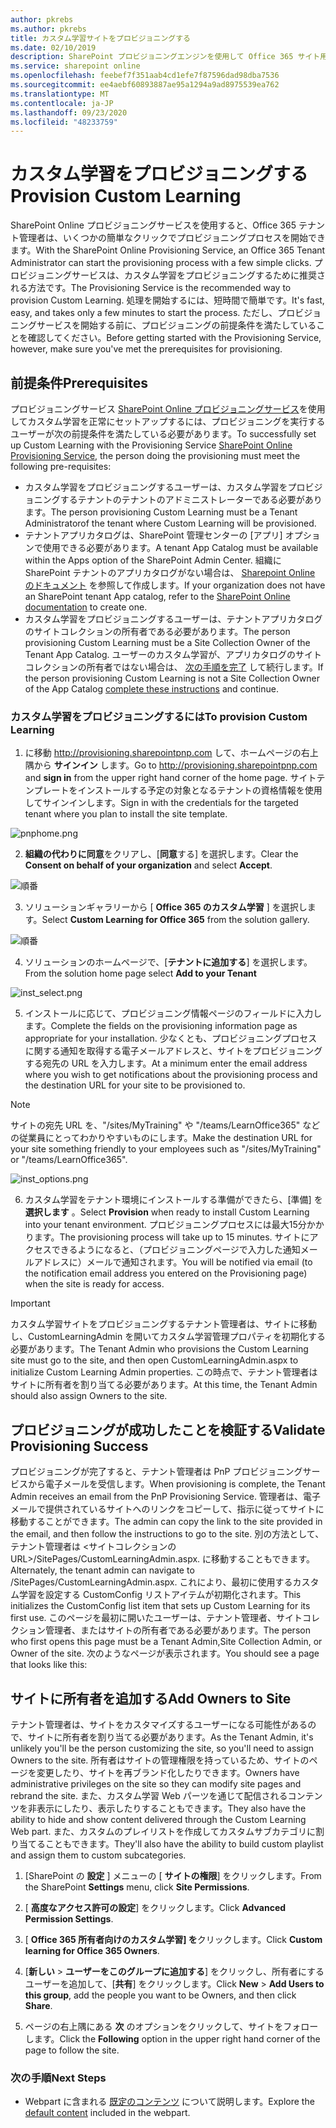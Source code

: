 ```yaml
---
author: pkrebs
ms.author: pkrebs
title: カスタム学習サイトをプロビジョニングする
ms.date: 02/10/2019
description: SharePoint プロビジョニングエンジンを使用して Office 365 サイト用のカスタム学習をプロビジョニングする
ms.service: sharepoint online
ms.openlocfilehash: feebef7f351aab4cd1efe7f87596dad98dba7536
ms.sourcegitcommit: ee4aebf60893887ae95a1294a9ad8975539ea762
ms.translationtype: MT
ms.contentlocale: ja-JP
ms.lasthandoff: 09/23/2020
ms.locfileid: "48233759"
---
```

# <a name="provision-custom-learning"></a><span data-ttu-id="2a5ff-103">カスタム学習をプロビジョニングする</span><span class="sxs-lookup"><span data-stu-id="2a5ff-103">Provision Custom Learning</span></span>

<span data-ttu-id="2a5ff-104">SharePoint Online プロビジョニングサービスを使用すると、Office 365 テナント管理者は、いくつかの簡単なクリックでプロビジョニングプロセスを開始できます。</span><span class="sxs-lookup"><span data-stu-id="2a5ff-104">With the SharePoint Online Provisioning Service, an Office 365 Tenant Administrator can start the provisioning process with a few simple clicks.</span></span> <span data-ttu-id="2a5ff-105">プロビジョニングサービスは、カスタム学習をプロビジョニングするために推奨される方法です。</span><span class="sxs-lookup"><span data-stu-id="2a5ff-105">The Provisioning Service is the recommended way to provision Custom Learning.</span></span> <span data-ttu-id="2a5ff-106">処理を開始するには、短時間で簡単です。</span><span class="sxs-lookup"><span data-stu-id="2a5ff-106">It's fast, easy, and takes only a few minutes to start the process.</span></span> <span data-ttu-id="2a5ff-107">ただし、プロビジョニングサービスを開始する前に、プロビジョニングの前提条件を満たしていることを確認してください。</span><span class="sxs-lookup"><span data-stu-id="2a5ff-107">Before getting started with the Provisioning Service, however, make sure you've met the prerequisites for provisioning.</span></span>

## <a name="prerequisites"></a><span data-ttu-id="2a5ff-108">前提条件</span><span class="sxs-lookup"><span data-stu-id="2a5ff-108">Prerequisites</span></span>
 
<span data-ttu-id="2a5ff-109">プロビジョニングサービス [SharePoint Online プロビジョニングサービス](https://provisioning.sharepointpnp.com)を使用してカスタム学習を正常にセットアップするには、プロビジョニングを実行するユーザーが次の前提条件を満たしている必要があります。</span><span class="sxs-lookup"><span data-stu-id="2a5ff-109">To successfully set up Custom Learning with the Provisioning Service [SharePoint Online Provisioning Service](https://provisioning.sharepointpnp.com), the person doing the provisioning must meet the following pre-requisites:</span></span> 
 
- <span data-ttu-id="2a5ff-110">カスタム学習をプロビジョニングするユーザーは、カスタム学習をプロビジョニングするテナントのテナントのアドミニストレーターである必要があります。</span><span class="sxs-lookup"><span data-stu-id="2a5ff-110">The person provisioning Custom Learning must be a Tenant Administratorof the tenant where Custom Learning will be provisioned.</span></span>  
- <span data-ttu-id="2a5ff-111">テナントアプリカタログは、SharePoint 管理センターの [アプリ] オプションで使用できる必要があります。</span><span class="sxs-lookup"><span data-stu-id="2a5ff-111">A tenant App Catalog must be available within the Apps option of the SharePoint Admin Center.</span></span> <span data-ttu-id="2a5ff-112">組織に SharePoint テナントのアプリカタログがない場合は、 [Sharepoint Online のドキュメント](https://docs.microsoft.com/sharepoint/use-app-catalog) を参照して作成します。</span><span class="sxs-lookup"><span data-stu-id="2a5ff-112">If your organization does not have an SharePoint tenant App catalog, refer to the [SharePoint Online documentation](https://docs.microsoft.com/sharepoint/use-app-catalog) to create one.</span></span>  
- <span data-ttu-id="2a5ff-113">カスタム学習をプロビジョニングするユーザーは、テナントアプリカタログのサイトコレクションの所有者である必要があります。</span><span class="sxs-lookup"><span data-stu-id="2a5ff-113">The person provisioning Custom Learning must be a Site Collection Owner of the Tenant App Catalog.</span></span> <span data-ttu-id="2a5ff-114">ユーザーのカスタム学習が、アプリカタログのサイトコレクションの所有者ではない場合は、 [次の手順を完了](addappadmin.md) して続行します。</span><span class="sxs-lookup"><span data-stu-id="2a5ff-114">If the person provisioning Custom Learning is not a Site Collection Owner of the App Catalog [complete these instructions](addappadmin.md) and continue.</span></span> 

### <a name="to-provision-custom-learning"></a><span data-ttu-id="2a5ff-115">カスタム学習をプロビジョニングするには</span><span class="sxs-lookup"><span data-stu-id="2a5ff-115">To provision Custom Learning</span></span>

1. <span data-ttu-id="2a5ff-116">に移動 http://provisioning.sharepointpnp.com して、ホームページの右上隅から **サインイン** します。</span><span class="sxs-lookup"><span data-stu-id="2a5ff-116">Go to http://provisioning.sharepointpnp.com and **sign in** from the upper right hand corner of the home page.</span></span>  <span data-ttu-id="2a5ff-117">サイトテンプレートをインストールする予定の対象となるテナントの資格情報を使用してサインインします。</span><span class="sxs-lookup"><span data-stu-id="2a5ff-117">Sign in with the  credentials for the targeted tenant where you plan to install the site template.</span></span>

![pnphome.png](media/inst_signin.png)

2. <span data-ttu-id="2a5ff-119">**組織の代わりに同意**をクリアし、[**同意**する] を選択します。</span><span class="sxs-lookup"><span data-stu-id="2a5ff-119">Clear the **Consent on behalf of your organization** and select **Accept**.</span></span>

![順番](media/inst_perms.png)

3. <span data-ttu-id="2a5ff-121">ソリューションギャラリーから [ **Office 365 のカスタム学習** ] を選択します。</span><span class="sxs-lookup"><span data-stu-id="2a5ff-121">Select **Custom Learning for Office 365** from the solution gallery.</span></span>

![順番](media/inst_select.png)

4. <span data-ttu-id="2a5ff-123">ソリューションのホームページで、[**テナントに追加する**] を選択します。</span><span class="sxs-lookup"><span data-stu-id="2a5ff-123">From the solution home page select **Add to your Tenant**</span></span>

![inst_select.png](media/inst_add.png)

5. <span data-ttu-id="2a5ff-125">インストールに応じて、プロビジョニング情報ページのフィールドに入力します。</span><span class="sxs-lookup"><span data-stu-id="2a5ff-125">Complete the fields on the provisioning information page as appropriate for your installation.</span></span> <span data-ttu-id="2a5ff-126">少なくとも、プロビジョニングプロセスに関する通知を取得する電子メールアドレスと、サイトをプロビジョニングする宛先の URL を入力します。</span><span class="sxs-lookup"><span data-stu-id="2a5ff-126">At a minimum enter the email address where you wish to get notifications about the provisioning process and the destination URL for your site to be provisioned to.</span></span>  
> [!NOTE]
> <span data-ttu-id="2a5ff-127">サイトの宛先 URL を、"/sites/MyTraining" や "/teams/LearnOffice365" などの従業員にとってわかりやすいものにします。</span><span class="sxs-lookup"><span data-stu-id="2a5ff-127">Make the destination URL for your site something friendly to your employees such as "/sites/MyTraining" or "/teams/LearnOffice365".</span></span>

![inst_options.png](media/inst_options.png)

6. <span data-ttu-id="2a5ff-129">カスタム学習をテナント環境にインストールする準備ができたら、[準備] を **選択します** 。</span><span class="sxs-lookup"><span data-stu-id="2a5ff-129">Select **Provision** when ready to install Custom Learning into your tenant environment.</span></span>  <span data-ttu-id="2a5ff-130">プロビジョニングプロセスには最大15分かかります。</span><span class="sxs-lookup"><span data-stu-id="2a5ff-130">The provisioning process will take up to 15 minutes.</span></span> <span data-ttu-id="2a5ff-131">サイトにアクセスできるようになると、（プロビジョニングページで入力した通知メールアドレスに）メールで通知されます。</span><span class="sxs-lookup"><span data-stu-id="2a5ff-131">You will be notified via email (to the notification email address you entered on the Provisioning page) when the site is ready for access.</span></span>

> [!IMPORTANT]
> <span data-ttu-id="2a5ff-132">カスタム学習サイトをプロビジョニングするテナント管理者は、サイトに移動し、CustomLearningAdmin を開いてカスタム学習管理プロパティを初期化する必要があります。</span><span class="sxs-lookup"><span data-stu-id="2a5ff-132">The Tenant Admin who provisions the Custom Learning site must go to the site, and then open CustomLearningAdmin.aspx to initialize Custom Learning Admin properties.</span></span> <span data-ttu-id="2a5ff-133">この時点で、テナント管理者はサイトに所有者を割り当てる必要があります。</span><span class="sxs-lookup"><span data-stu-id="2a5ff-133">At this time, the Tenant Admin should also assign Owners to the site.</span></span> 

## <a name="validate-provisioning-success"></a><span data-ttu-id="2a5ff-134">プロビジョニングが成功したことを検証する</span><span class="sxs-lookup"><span data-stu-id="2a5ff-134">Validate Provisioning Success</span></span>

<span data-ttu-id="2a5ff-135">プロビジョニングが完了すると、テナント管理者は PnP プロビジョニングサービスから電子メールを受信します。</span><span class="sxs-lookup"><span data-stu-id="2a5ff-135">When provisioning is complete, the Tenant Admin receives an email from the PnP Provisioning Service.</span></span> <span data-ttu-id="2a5ff-136">管理者は、電子メールで提供されているサイトへのリンクをコピーして、指示に従ってサイトに移動することができます。</span><span class="sxs-lookup"><span data-stu-id="2a5ff-136">The admin can copy the link to the site provided in the email, and then follow the instructions to go to the site.</span></span> <span data-ttu-id="2a5ff-137">別の方法として、テナント管理者は <サイトコレクションの URL>/SitePages/CustomLearningAdmin.aspx. に移動することもできます。</span><span class="sxs-lookup"><span data-stu-id="2a5ff-137">Alternately, the tenant admin can navigate to <YOUR-SITE-COLLECTION-URL>/SitePages/CustomLearningAdmin.aspx.</span></span> <span data-ttu-id="2a5ff-138">これにより、最初に使用するカスタム学習を設定する CustomConfig リストアイテムが初期化されます。</span><span class="sxs-lookup"><span data-stu-id="2a5ff-138">This initializes the CustomConfig list item that sets up Custom Learning for its first use.</span></span> <span data-ttu-id="2a5ff-139">このページを最初に開いたユーザーは、テナント管理者、サイトコレクション管理者、またはサイトの所有者である必要があります。</span><span class="sxs-lookup"><span data-stu-id="2a5ff-139">The person who first opens this page must be a Tenant Admin,Site Collection Admin, or Owner of the site.</span></span> <span data-ttu-id="2a5ff-140">次のようなページが表示されます。</span><span class="sxs-lookup"><span data-stu-id="2a5ff-140">You should see a page that looks like this:</span></span> 

## <a name="add-owners-to-site"></a><span data-ttu-id="2a5ff-141">サイトに所有者を追加する</span><span class="sxs-lookup"><span data-stu-id="2a5ff-141">Add Owners to Site</span></span>
<span data-ttu-id="2a5ff-142">テナント管理者は、サイトをカスタマイズするユーザーになる可能性があるので、サイトに所有者を割り当てる必要があります。</span><span class="sxs-lookup"><span data-stu-id="2a5ff-142">As the Tenant Admin, it's unlikely you'll be the person customizing the site, so you'll need to assign Owners to the site.</span></span> <span data-ttu-id="2a5ff-143">所有者はサイトの管理権限を持っているため、サイトのページを変更したり、サイトを再ブランド化したりできます。</span><span class="sxs-lookup"><span data-stu-id="2a5ff-143">Owners have administrative privileges on the site so they can modify site pages and rebrand the site.</span></span> <span data-ttu-id="2a5ff-144">また、カスタム学習 Web パーツを通じて配信されるコンテンツを非表示にしたり、表示したりすることもできます。</span><span class="sxs-lookup"><span data-stu-id="2a5ff-144">They also have the ability to hide and show content delivered through the Custom Learning Web part.</span></span> <span data-ttu-id="2a5ff-145">また、カスタムのプレイリストを作成してカスタムサブカテゴリに割り当てることもできます。</span><span class="sxs-lookup"><span data-stu-id="2a5ff-145">They'll also have the ability to build custom playlist and assign them to custom subcategories.</span></span>  

1. <span data-ttu-id="2a5ff-146">[SharePoint の **設定** ] メニューの [ **サイトの権限**] をクリックします。</span><span class="sxs-lookup"><span data-stu-id="2a5ff-146">From the SharePoint **Settings** menu, click **Site Permissions**.</span></span>
2. <span data-ttu-id="2a5ff-147">[ **高度なアクセス許可の設定**] をクリックします。</span><span class="sxs-lookup"><span data-stu-id="2a5ff-147">Click **Advanced Permission Settings**.</span></span>
3. <span data-ttu-id="2a5ff-148">[ **Office 365 所有者向けのカスタム学習] を**クリックします。</span><span class="sxs-lookup"><span data-stu-id="2a5ff-148">Click **Custom learning for Office 365 Owners**.</span></span>
4. <span data-ttu-id="2a5ff-149">[**新しい**  >  **ユーザーをこのグループに追加する**] をクリックし、所有者にするユーザーを追加して、[**共有**] をクリックします。</span><span class="sxs-lookup"><span data-stu-id="2a5ff-149">Click **New** > **Add Users to this group**, add the people you want to be Owners, and then click **Share**.</span></span>

8. <span data-ttu-id="2a5ff-150">ページの右上隅にある **次** のオプションをクリックして、サイトをフォローします。</span><span class="sxs-lookup"><span data-stu-id="2a5ff-150">Click the **Following** option in the upper right hand corner of the page to follow the site.</span></span>  

### <a name="next-steps"></a><span data-ttu-id="2a5ff-151">次の手順</span><span class="sxs-lookup"><span data-stu-id="2a5ff-151">Next Steps</span></span>
- <span data-ttu-id="2a5ff-152">Webpart に含まれる [既定のコンテンツ](sitecontent.md) について説明します。</span><span class="sxs-lookup"><span data-stu-id="2a5ff-152">Explore the [default content](sitecontent.md) included in the webpart.</span></span>
